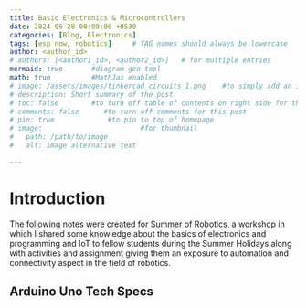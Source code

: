 ```yaml
---
title: Basic Electronics & Microcontrollers
date: 2024-06-28 00:00:00 +0530
categories: [Blog, Electronics]
tags: [esp now, robotics]     # TAG names should always be lowercase
author: <author_id>
# authors: [<author1_id>, <author2_id>]   # for multiple entries
mermaid: true       #diagram gen tool
math: true          #MathJax enabled
# image: /assets/images/tinkercad_circuits_1.png    #to simply add an image
# description: Short summary of the post.
# toc: false        #to turn off table of contents on right side for this post
# comments: false      #to turn off comments for this post
# pin: true             #to pin to top of homepage
# image:                        #for thumbnail
#   path: /path/to/image
#   alt: image alternative text

---
```




# Introduction

The following notes were created for Summer of Robotics, a workshop in which I shared some knowledge about the basics of electronics and programming and IoT to fellow students during the Summer Holidays along with activities and assignment giving them an exposure to automation and connectivity aspect in the field of robotics.

## Arduino Uno Tech Specs